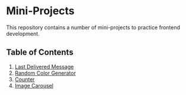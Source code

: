 # Mini-Projects
This repository contains a number of mini-projects to practice frontend development.

## Table of Contents
1. [Last Delivered Message](https://github.com/Agnik7/Mini-Projects/tree/main/Last%20Delivered%20Message)
2. [Random Color Generator](https://github.com/Agnik7/Mini-Projects/tree/main/Random%20Color%20Generator)
3. [Counter](https://github.com/Agnik7/Mini-Projects/tree/main/Counter)
4. [Image Carousel](https://github.com/Agnik7/Mini-Projects/tree/main/Image%20Carousel)
